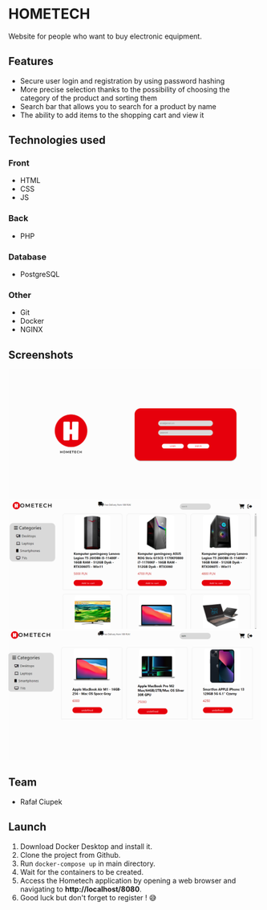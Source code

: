 # HOMETECH

Website for people who want to buy electronic equipment.

## Features

- Secure user login and registration by using password hashing
- More precise selection thanks to the possibility of choosing the category of the product and sorting them
- Search bar that allows you to search for a product by name
- The ability to add items to the shopping cart and view it

## Technologies used

### Front

- HTML
- CSS
- JS

### Back

- PHP

### Database

- PostgreSQL

### Other

- Git
- Docker
- NGINX

## Screenshots

 ![Login Page](./screens/sc1.png)
 ![Homepage](./screens/sc2.png)
 ![Searching](./screens/sc3.png)

## Team
- Rafał Ciupek

## Launch

1. Download Docker Desktop and install it.
2. Clone the project from Github.
3. Run `docker-compose up` in main directory.
4. Wait for the containers to be created.
5. Access the Hometech application by opening a web browser and navigating to **http://localhost/8080**.
6. Good luck but don't forget to register ! :sweat_smile:
